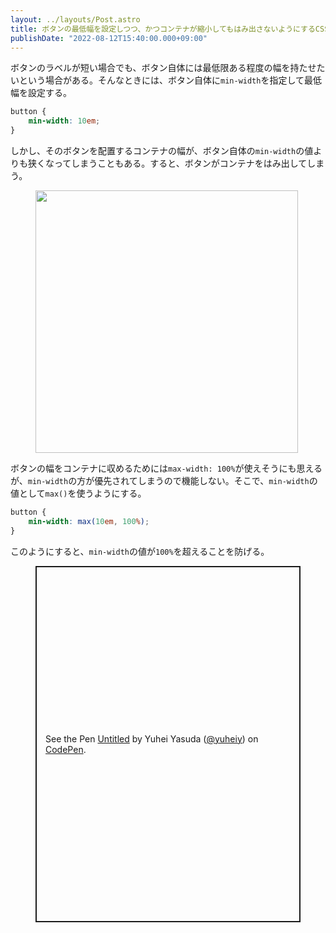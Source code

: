 ```yaml
---
layout: ../layouts/Post.astro
title: ボタンの最低幅を設定しつつ、かつコンテナが縮小してもはみ出さないようにするCSS
publishDate: "2022-08-12T15:40:00.000+09:00"
---
```


ボタンのラベルが短い場合でも、ボタン自体には最低限ある程度の幅を持たせたいという場合がある。そんなときには、ボタン自体に`min-width`を指定して最低幅を設定する。

```css
button {
	min-width: 10em;
}
```

しかし、そのボタンを配置するコンテナの幅が、ボタン自体の`min-width`の値よりも狭くなってしまうこともある。すると、ボタンがコンテナをはみ出してしまう。

<figure>
<img src="/assets/2022-08-12-shrinkable-min-width/1.png" alt="" style="width: calc(840/2/16*1rem);">
</figure>

ボタンの幅をコンテナに収めるためには`max-width: 100%`が使えそうにも思えるが、`min-width`の方が優先されてしまうので機能しない。そこで、`min-width`の値として`max()`を使うようにする。

```css
button {
	min-width: max(10em, 100%);
}
```

このようにすると、`min-width`の値が`100%`を超えることを防げる。

<figure>
<p class="codepen" data-height="570" data-slug-hash="PoRdReV" data-user="yuheiy" style="height: 570px; box-sizing: border-box; display: flex; align-items: center; justify-content: center; border: 2px solid; margin: 1em 0; padding: 1em;">
  <span>See the Pen <a href="https://codepen.io/yuheiy/pen/PoRdReV">
  Untitled</a> by Yuhei Yasuda (<a href="https://codepen.io/yuheiy">@yuheiy</a>)
  on <a href="https://codepen.io">CodePen</a>.</span>
</p>
<script async src="https://cpwebassets.codepen.io/assets/embed/ei.js"></script>
</figure>
